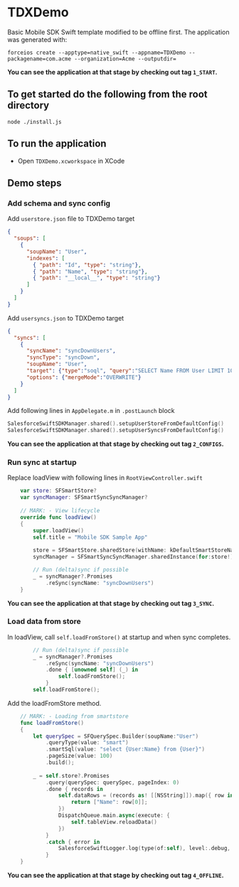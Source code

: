 # TDXDemo
Basic Mobile SDK Swift template modified to be offline first.
The application was generated with:
```shell
forceios create --apptype=native_swift --appname=TDXDemo --packagename=com.acme --organization=Acme --outputdir=
```
**You can see the application at that stage by checking out tag `1_START`.**

## To get started do the following from the root directory
``` shell
node ./install.js
```
## To run the application
* Open `TDXDemo.xcworkspace` in XCode

## Demo steps

### Add schema and sync config
Add `userstore.json` file to TDXDemo target
```json
{
  "soups": [
    {
      "soupName": "User",
      "indexes": [
        { "path": "Id", "type": "string"},
        { "path": "Name", "type": "string"},
        { "path": "__local__", "type": "string"}
      ]
    }
  ]
}
```
Add `usersyncs.json` to TDXDemo target
```json
{
  "syncs": [
    {
      "syncName": "syncDownUsers",
      "syncType": "syncDown",
      "soupName": "User",
      "target": {"type":"soql", "query":"SELECT Name FROM User LIMIT 100"},
      "options": {"mergeMode":"OVERWRITE"}
    }
  ]
}
```
Add following lines in `AppDelegate.m` in `.postLaunch` block 
```swift
SalesforceSwiftSDKManager.shared().setupUserStoreFromDefaultConfig()
SalesforceSwiftSDKManager.shared().setupUserSyncsFromDefaultConfig()
```

**You can see the application at that stage by checking out tag `2_CONFIGS`.**

### Run sync at startup 
Replace loadView with following lines in `RootViewController.swift`
```swift
    var store: SFSmartStore?
    var syncManager: SFSmartSyncSyncManager?
    
    // MARK: - View lifecycle
    override func loadView()
    {
        super.loadView()
        self.title = "Mobile SDK Sample App"
        
        store = SFSmartStore.sharedStore(withName: kDefaultSmartStoreName) as?  SFSmartStore
        syncManager = SFSmartSyncSyncManager.sharedInstance(for:store!)

        // Run (delta)sync if possible
        _ = syncManager?.Promises
            .reSync(syncName: "syncDownUsers")
    }
```

**You can see the application at that stage by checking out tag `3_SYNC`.**

### Load data from store

In loadView, call `self.loadFromStore()`  at startup and when sync completes.

```swift
        // Run (delta)sync if possible
        _ = syncManager?.Promises
            .reSync(syncName: "syncDownUsers")
            .done { [unowned self] (_) in
                self.loadFromStore();
            }
        self.loadFromStore();
```

Add the loadFromStore method.

```swift
    // MARK: - Loading from smartstore
    func loadFromStore()
    {
        let querySpec = SFQuerySpec.Builder(soupName:"User")
            .queryType(value: "smart")
            .smartSql(value: "select {User:Name} from {User}")
            .pageSize(value: 100)
            .build();
        
        _ = self.store?.Promises
            .query(querySpec: querySpec, pageIndex: 0)
            .done { records in
                self.dataRows = (records as! [[NSString]]).map({ row in
                    return ["Name": row[0]];
                })
                DispatchQueue.main.async(execute: {
                    self.tableView.reloadData()
                })
            }
            .catch { error in
                SalesforceSwiftLogger.log(type(of:self), level:.debug, message:"Error: \(error)")
            }
    }
```

**You can see the application at that stage by checking out tag `4_OFFLINE`.**
